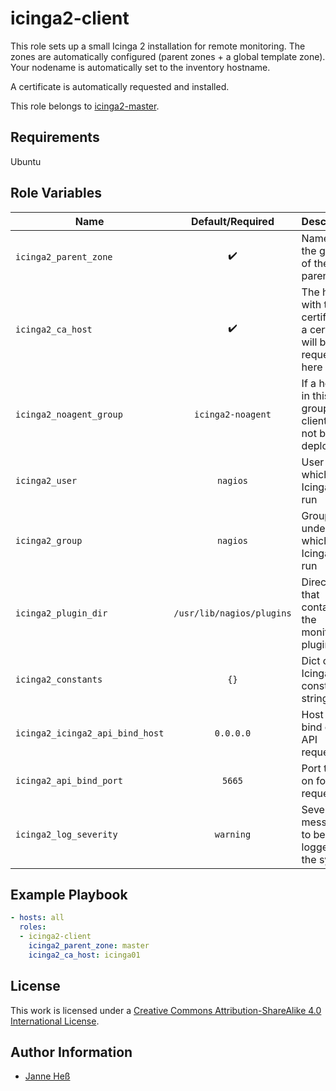 # icinga2-client

This role sets up a small Icinga 2 installation for remote monitoring.
The zones are automatically configured (parent zones + a global template zone).
Your nodename is automatically set to the inventory hostname.

A certificate is automatically requested and installed.

This role belongs to [icinga2-master](https://github.com/stuvusIT/icinga2-master).

## Requirements

Ubuntu

## Role Variables

| Name                            | Default/Required          | Description                                                             |
|---------------------------------|:-------------------------:|-------------------------------------------------------------------------|
| `icinga2_parent_zone`           | :heavy_check_mark:        | Name of the group of the parent zone                                    |
| `icinga2_ca_host`               | :heavy_check_mark:        | The host with the CA certificates, a certificate will be requested here |
| `icinga2_noagent_group`         | `icinga2-noagent`         | If a host is in this group, the client will not be deployed             |
| `icinga2_user`                  | `nagios`                  | User under which Icinga 2 is run                                        |
| `icinga2_group`                 | `nagios`                  | Group under which Icinga 2 is run                                       |
| `icinga2_plugin_dir`            | `/usr/lib/nagios/plugins` | Directory that contains the monitoring plugins                          |
| `icinga2_constants`             | `{}`                      | Dict of Icinga 2 constant strings                                       |
| `icinga2_icinga2_api_bind_host` | `0.0.0.0`                 | Host to bind on for API requests                                        |
| `icinga2_api_bind_port`         | `5665`                    | Port to bind on for API requests                                        |
| `icinga2_log_severity`          | `warning`                 | Severity for messages to be logged to the syslog                        |


## Example Playbook

```yml
- hosts: all
  roles:
  - icinga2-client
    icinga2_parent_zone: master
    icinga2_ca_host: icinga01
```

## License

This work is licensed under a [Creative Commons Attribution-ShareAlike 4.0 International License](https://creativecommons.org/licenses/by-sa/4.0/).

## Author Information

- [Janne Heß](https://github.com/dasJ)
